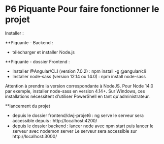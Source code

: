 # P6 Piquante Pour faire fonctionner le projet
Installer :

**Piquante - Backend :

- télécharger et installer Node.js


**Piquante - dossier Frontend :

- Installer @Angular/CLI (version 7.0.2)  : npm install -g @angular/cli
- Installer node-sass (version 12.14 ou 14.0) : npm install node-sass

Attention à prendre la version correspondante à NodeJS. Pour Node 14.0 par exemple, installer node-sass en version 4.14+. Sur Windows, ces installations nécessitent d'utiliser PowerShell en tant qu'administrateur.


**lancement du projet 
- depuis le dossier frontend/dwj-projet6 : ng serve
  le serveur sera accessible depuis  : http://localhost:4200/
- depuis le dossier backend : 
   lancer node avec npm start puis lancer le serveur avec nodemon server
   Le serveur sera accessible sur http://localhost:3000/
